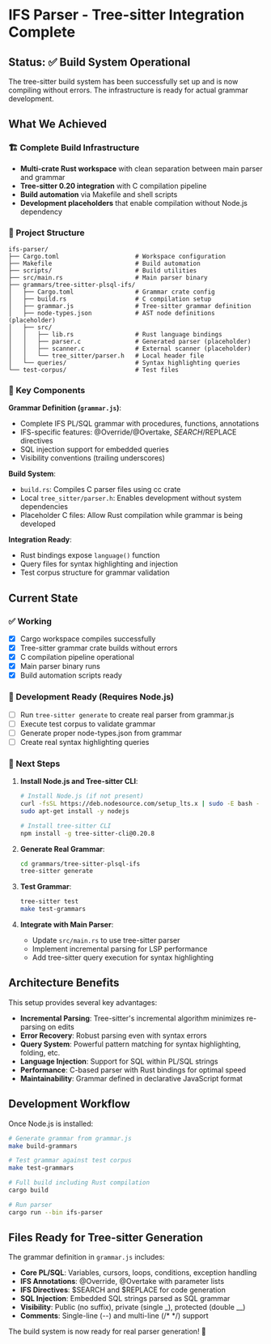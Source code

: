 # IFS Parser - Tree-sitter Integration Complete

## Status: ✅ Build System Operational

The tree-sitter build system has been successfully set up and is now compiling without errors. The infrastructure is ready for actual grammar development.

## What We Achieved

### 🏗️ Complete Build Infrastructure
- **Multi-crate Rust workspace** with clean separation between main parser and grammar
- **Tree-sitter 0.20 integration** with C compilation pipeline
- **Build automation** via Makefile and shell scripts
- **Development placeholders** that enable compilation without Node.js dependency

### 📁 Project Structure
```
ifs-parser/
├── Cargo.toml                     # Workspace configuration
├── Makefile                       # Build automation
├── scripts/                       # Build utilities
├── src/main.rs                    # Main parser binary  
├── grammars/tree-sitter-plsql-ifs/
│   ├── Cargo.toml                 # Grammar crate config
│   ├── build.rs                   # C compilation setup
│   ├── grammar.js                 # Tree-sitter grammar definition
│   ├── node-types.json            # AST node definitions (placeholder)
│   ├── src/
│   │   ├── lib.rs                 # Rust language bindings
│   │   ├── parser.c               # Generated parser (placeholder)
│   │   ├── scanner.c              # External scanner (placeholder)
│   │   └── tree_sitter/parser.h   # Local header file
│   └── queries/                   # Syntax highlighting queries
└── test-corpus/                   # Test files
```

### 🔧 Key Components

**Grammar Definition (`grammar.js`)**:
- Complete IFS PL/SQL grammar with procedures, functions, annotations
- IFS-specific features: @Override/@Overtake, $SEARCH/$REPLACE directives
- SQL injection support for embedded queries
- Visibility conventions (trailing underscores)

**Build System**:
- `build.rs`: Compiles C parser files using cc crate
- Local `tree_sitter/parser.h`: Enables development without system dependencies
- Placeholder C files: Allow Rust compilation while grammar is being developed

**Integration Ready**:
- Rust bindings expose `language()` function
- Query files for syntax highlighting and injection
- Test corpus structure for grammar validation

## Current State

### ✅ Working
- [x] Cargo workspace compiles successfully
- [x] Tree-sitter grammar crate builds without errors  
- [x] C compilation pipeline operational
- [x] Main parser binary runs
- [x] Build automation scripts ready

### 🔄 Development Ready (Requires Node.js)
- [ ] Run `tree-sitter generate` to create real parser from grammar.js
- [ ] Execute test corpus to validate grammar
- [ ] Generate proper node-types.json from grammar
- [ ] Create real syntax highlighting queries

### 🚀 Next Steps

1. **Install Node.js and Tree-sitter CLI**:
   ```bash
   # Install Node.js (if not present)
   curl -fsSL https://deb.nodesource.com/setup_lts.x | sudo -E bash -
   sudo apt-get install -y nodejs
   
   # Install tree-sitter CLI
   npm install -g tree-sitter-cli@0.20.8
   ```

2. **Generate Real Grammar**:
   ```bash
   cd grammars/tree-sitter-plsql-ifs
   tree-sitter generate
   ```

3. **Test Grammar**:
   ```bash
   tree-sitter test
   make test-grammars
   ```

4. **Integrate with Main Parser**:
   - Update `src/main.rs` to use tree-sitter parser
   - Implement incremental parsing for LSP performance
   - Add tree-sitter query execution for syntax highlighting

## Architecture Benefits

This setup provides several key advantages:

- **Incremental Parsing**: Tree-sitter's incremental algorithm minimizes re-parsing on edits
- **Error Recovery**: Robust parsing even with syntax errors  
- **Query System**: Powerful pattern matching for syntax highlighting, folding, etc.
- **Language Injection**: Support for SQL within PL/SQL strings
- **Performance**: C-based parser with Rust bindings for optimal speed
- **Maintainability**: Grammar defined in declarative JavaScript format

## Development Workflow

Once Node.js is installed:

```bash
# Generate grammar from grammar.js
make build-grammars

# Test grammar against test corpus  
make test-grammars

# Full build including Rust compilation
cargo build

# Run parser
cargo run --bin ifs-parser
```

## Files Ready for Tree-sitter Generation

The grammar definition in `grammar.js` includes:

- **Core PL/SQL**: Variables, cursors, loops, conditions, exception handling
- **IFS Annotations**: @Override, @Overtake with parameter lists
- **IFS Directives**: $SEARCH and $REPLACE for code generation  
- **SQL Injection**: Embedded SQL strings parsed as SQL grammar
- **Visibility**: Public (no suffix), private (single _), protected (double __)
- **Comments**: Single-line (--) and multi-line (/* */) support

The build system is now ready for real parser generation! 🎉
